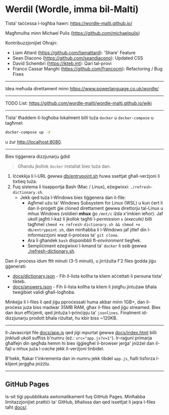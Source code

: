 # Werdil (Wordle, imma bil-Malti)

Tista' taċċessa l-logħba hawn: https://wordle-malti.github.io/

Magħmulha minn Michael Pulis (https://github.com/michaelpulis)

Kontribuzzjonijiet Oħrajn:
+ Liam Attard (https://github.com/liamattard): 'Share' Feature
+ Sean Diacono (https://github.com/seandiacono): Updated CSS
+ David Schembri (https://ikteb.mt): Qari tal-provi
+ Franco Cassar Manghi (https://github.com/francocm): Refactoring / Bug Fixes

***
Idea meħuda direttament minn https://www.powerlanguage.co.uk/wordle/
***

TODO List: https://github.com/wordle-malti/wordle-malti.github.io/wiki

***

Tista' tħaddem il-logħoba lokalment billi tuża `docker` u `docker-compose` u tagħmel:

```bash
docker-compose up -d 
```

u żur [http://localhost:8080](http://localhost:8080).

***

Biex tiġġenera dizzjunarju ġdid:

> Għandu jkollok `docker` installat biex tuża dan.

1. Iċċekkja li l-URL ġewwa [db/entrypoint.sh](db/entrypoint.sh) huwa ssettjat għall-verżjoni li tixtieq tuża.
2. Fuq sistema li tisapportja Bash (Mac / Linux), eżegwixxi: `./refresh-dictionary.sh`.
    * Jekk qed tuża l-Windows biex tiġġenera dan il-file:
        * Agħmel użu ta' Windows Subsystem for Linux (WSL) u kun ċert li dan il-proġett ġie cloned direttament ġewwa direttorju tal-Linux u mhux Windows (voldieri **mhux** ġo `/mnt/c` iżda x'imkien ieħor). Jaf ukoll jagħti l-każ li jkollok tagħti l-_permission_ `x` _(execute)_ billi tagħmel `chmod +x refresh-dictionary.sh && chmod +x db/entrypoint.sh`, dan minħabba li l-Windows jaf jitlef din l-informazzjoni waqt il-proċess ta' `git clone`.
        * Ara li għandek `bash` disponibbli fl-_environment_ tiegħek.
        * Sempliċiment eżegwixxi l-kmand ta' `docker` li ssib ġewwa [./refresh-dictionary.sh](./refresh-dictionary.sh).

Dan il-proċess idum ftit minuti (3-5 minuti), u jirriżulta f'2 files ġodda jiġu ġġenerati:

* [docs/dictionary.json](docs/dictionary.json) - Fih il-lista kollha ta kliem aċċettati li persuna tista' tikteb.
* [docs/answers.json](docs/answers.json) - Fih il-lista kollha ta kliem li jistgħu jintużaw bħala tweġibiet validi għall-logħoba.

Minkejja li l-files li qed jiġu pproċessati huma akbar minn 1GB+, dan il-proċess juża biss madwar 35MB RAM, għax il-files qed jiġu streamed. Biex dan ikun effiċjenti, qed jintuża l-prinċipju ta' `jsonlines`. Finalment id-dizzjunarju prodott bħala riżultat, hu kbir biss ~120KB.

***

Il-Javascript file [docs/app.js](docs/app.js) qed jiġi mpurtat ġewwa [docs/index.html](docs/index.html) billi jinkludi ukoll suffiss b'numru (eż.: `src="app.js?v=1"`). Ir-raġuni primarja għalfejn din qegħda hemm hi biex iġġiegħel il-browser jerġa' jniżżel dan il-fajl u mhux juża l-_cache_ jekk il-verżjoni tinbidel.

B'hekk, ftakar t'inkrementa dan in-numru jekk tibdel `app.js`, ħalli tisforza l-klijent jerġgħa jniżżlu.

***

## GitHub Pages

Is-sit tiġi ppubblikata awtomatikament fuq GitHub Pages. Minħabba limitazzjonijiet prattiċi ta' GitHub, bħalissa dan qed issettjat li jaqra l-files taħt [docs/](docs/).